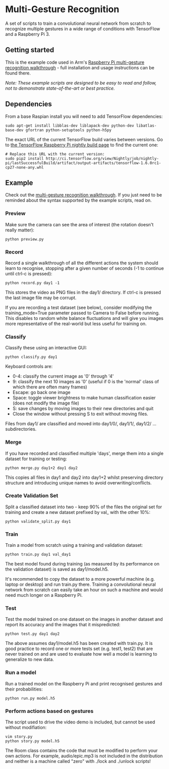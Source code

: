 # Multi-Gesture Recognition
A set of scripts to train a convolutional neural network from scratch to recognize multiple gestures in a wide range of conditions with TensorFlow and a Raspberry Pi 3.

## Getting started

This is the example code used in Arm's [Raspberry Pi multi-gesture recognition walkthrough](https://developer.arm.com/technologies/machine-learning-on-arm/developer-material/how-to-guides/teach-your-pi-multi-gesture) - full installation and usage instructions can be found there.

*Note: These example scripts are designed to be easy to read and follow, not to demonstrate state-of-the-art or best practice.*

## Dependencies

From a base Raspian install you will need to add TensorFlow dependencies:

    sudo apt-get install libblas-dev liblapack-dev python-dev libatlas-base-dev gfortran python-setuptools python-h5py 

The exact URL of the current TensorFlow build varies between versions. Go to [the TensorFlow Raspberry Pi nightly build page](http://ci.tensorflow.org/view/Nightly/job/nightly-pi/lastSuccessfulBuild/artifact/output-artifacts) to find the current one:
    
    # Replace this URL with the current version:
    sudo pip2 install http://ci.tensorflow.org/view/Nightly/job/nightly-pi/lastSuccessfulBuild/artifact/output-artifacts/tensorflow-1.6.0rc1-cp27-none-any.whl 

## Example

Check out the [multi-gesture recognition walkthrough](https://developer.arm.com/technologies/machine-learning-on-arm/developer-material/how-to-guides/teach-your-pi-multi-gesture). If you just need to be reminded about the syntax supported by the example scripts, read on.

### Preview 
Make sure the camera can see the area of interest (the rotation doesn't really matter):

    python preview.py

### Record

Record a single walkthrough of all the different actions the system should learn to recognise, stopping after a given number of seconds (-1 to continue until ctrl-c is pressed):
    
    python record.py day1 -1
    
This stores the video as PNG files in the day1/ directory. If ctrl-c is pressed the last image file may be corrupt.

If you are recording a test dataset (see below), consider modifying the training_mode=True parameter passed to Camera to False before running. This disables to random white balance fluctuations and will give you images more representative of the real-world but less useful for training on.
    
### Classify

Classify these using an interactive GUI:

    python classify.py day1

Keyboard controls are:

* 0-4: classify the current image as '0' through '4'
* 9: classify the next 10 images as '0' (useful if 0 is the 'normal' class of which there are often many frames)
* Escape: go back one image
* Space: toggle viewer brightness to make human classification easier (does not modify the image file)
* S: save changes by moving images to their new directories and quit
* Close the window without pressing S to exit without moving files.

Files from day1/ are classified and moved into day1/0/, day1/1/, day1/2/ ... subdirectories.

### Merge

If you have recorded and classified multiple 'days', merge them into a single dataset for training or testing:
    
    python merge.py day1+2 day1 day2
    
This copies all files in day1 and day2 into day1+2 whilst preserving directory structure and introducing unique names to avoid overwriting/conflicts.

### Create Validation Set

Split a classified dataset into two - keep 90% of the files the original set for training and create a new dataset prefixed by val_ with the other 10%:
    
    python validate_split.py day1
    
### Train

Train a model from scratch using a training and validation dataset:

	python train.py day1 val_day1
	
The best model found during training (as measured by its performance on the validation dataset) is saved as day1/model.h5.

It's recommended to copy the dataset to a more powerful machine (e.g. laptop or desktop) and run train.py there. Training a convolutional neural network from scratch can easily take an hour on such a machine and would need much longer on a Raspberry Pi.

### Test

Test the model trained on one dataset on the images in another dataset and report its accuracy and the images that it mispredicted:

    python test.py day1 day2
    
The above assumes day1/model.h5 has been created with train.py. It is good practice to record one or more tests set (e.g. test1, test2) that are never trained on and are used to evaluate how well a model is learning to generalize to new data.

### Run a model

Run a trained model on the Raspberry Pi and print recognised gestures and their probabilities:

    python run.py model.h5

### Perform actions based on gestures

The script used to drive the video demo is included, but cannot be used without modifiation:

    vim story.py
    python story.py model.h5
    
The Room class contains the code that must be modified to perform your own actions. For example, audio/epic.mp3 is not included in the distribution and neither is a machine called "zero" with ./lock and ./unlock scripts!
